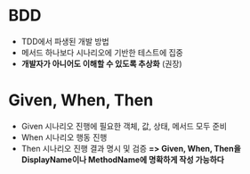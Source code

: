 # BDD
- TDD에서 파생된 개발 방법
- 메서드 하나보다 시나리오에 기반한 테스트에 집중
- **개발자가 아니어도 이해할 수 있도록 추상화** (권장)
# Given, When, Then
- Given
  시나리오 진행에 필요한 객체, 값, 상태, 메서드 모두 준비
- When
  시나리오 행동 진행
- Then
  시나리오 진행 결과 명시 및 검증
**=> Given, When, Then을 DisplayName이나 MethodName에 명확하게 작성 가능하다**
